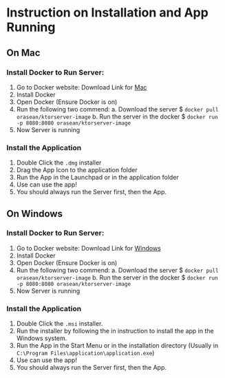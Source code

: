 ﻿# Instruction on Installation and App Running

## On Mac

### Install Docker to Run Server:

 1. Go to Docker website: Download Link for [Mac](https://hub.docker.com/)
 2. Install Docker
 3. Open Docker (Ensure Docker is on)
 4. Run the following two commend:
	 a. Download the server
    $ `docker pull orasean/ktorserver-image` 
    b. Run the server in the docker
    $ `docker run -p 8080:8080 orasean/ktorserver-image`
 5. Now Server is running

### Install the Application

1. Double Click the `.dmg` installer
2. Drag the App Icon to the application folder
3. Run the App in the Launchpad or in the application folder
4. Use can use the app!
5. You should always run the Server first, then the App.

## On Windows

### Install Docker to Run Server:

 1. Go to Docker website: Download Link for [Windows](https://desktop.docker.com/win/main/amd64/Docker%20Desktop%20Installer.exe?_gl=1*1klvsx3*_ga*MTE5MzU4MjAyOC4xNzAxMDQ1MDk4*_ga_XJWPQMJYHQ*MTcwMTc0MzA5My41LjEuMTcwMTc0MzA5Ny41Ni4wLjA.)
 2. Install Docker
 3. Open Docker (Ensure Docker is on)
 4. Run the following two commend:
	 a. Download the server
    $ `docker pull orasean/ktorserver-image` 
    b. Run the server in the docker
    $ `docker run -p 8080:8080 orasean/ktorserver-image`
 5. Now Server is running

### Install the Application

1. Double Click the `.msi` installer.
2. Run the installer by following the in instruction to install the app in the Windows system.
3. Run the App in the Start Menu or in the installation directory (Usually in `C:\Program Files\application\application.exe`)
4. Use can use the app!
5. You should always run the Server first, then the App.

